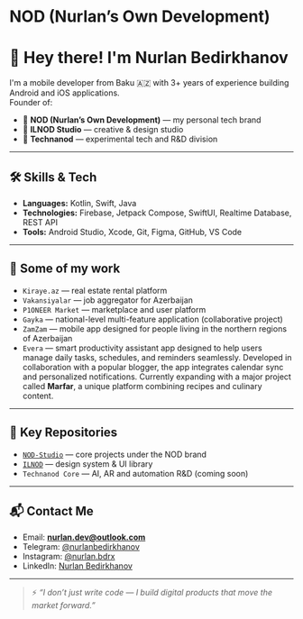 # NOD (Nurlan’s Own Development)

# 👋 Hey there! I'm Nurlan Bedirkhanov

I'm a mobile developer from Baku 🇦🇿 with 3+ years of experience building Android and iOS applications.  
Founder of:

- 🚀 **NOD (Nurlan’s Own Development)** — my personal tech brand
- 🎨 **ILNOD Studio** — creative & design studio
- 🧠 **Technanod** — experimental tech and R&D division

---

## 🛠️ Skills & Tech

- **Languages:** Kotlin, Swift, Java
- **Technologies:** Firebase, Jetpack Compose, SwiftUI, Realtime Database, REST API
- **Tools:** Android Studio, Xcode, Git, Figma, GitHub, VS Code

---

## 📱 Some of my work

- `Kiraye.az` — real estate rental platform  
- `Vakansiyalar` — job aggregator for Azerbaijan  
- `P1ONEER Market` — marketplace and user platform  
- `Gayka` — national-level multi-feature application (collaborative project)  
- `ZamZam` — mobile app designed for people living in the northern regions of Azerbaijan  
- `Evera` — smart productivity assistant app designed to help users manage daily tasks, schedules, and reminders seamlessly. Developed in collaboration with a popular blogger, the app integrates calendar sync and personalized notifications. Currently expanding with a major project called **Marfar**, a unique platform combining recipes and culinary content.


---

## 🚀 Key Repositories

- [`NOD-Studio`](https://github.com/NurlanBadirkhanov/NOD-Studio) — core projects under the NOD brand
- [`ILNOD`](https://github.com/NurlanBadirkhanov/ILNOD) — design system & UI library
- `Technanod Core` — AI, AR and automation R&D (coming soon)

---

## 📬 Contact Me

- Email: **nurlan.dev@outlook.com**
- Telegram: [@nurlanbedirkhanov](https://t.me/Nurlanbadirkhanli)
- Instagram: [@nurlan.bdrx](https://instagram.com/bedirxaanov_n)
- LinkedIn: [Nurlan Bedirkhanov](https://linkedin.com/in/nurlanbadirkhanli)

---

> ⚡ *“I don’t just write code — I build digital products that move the market forward.”*
